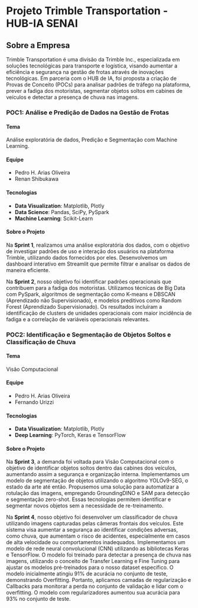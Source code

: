 # Projeto Trimble Transportation - HUB-IA SENAI

## Sobre a Empresa
Trimble Transportation é uma divisão da Trimble Inc., especializada em soluções tecnológicas para transporte e logística, visando aumentar a eficiência e segurança na gestão de frotas através de inovações tecnológicas. Em parceria com o HUB de IA, foi proposta a criação de Provas de Conceito (POCs) para analisar padrões de tráfego na plataforma, prever a fadiga dos motoristas, segmentar objetos soltos em cabines de veículos e detectar a presença de chuva nas imagens.

### POC1: Análise e Predição de Dados na Gestão de Frotas

#### Tema
Análise exploratória de dados, Predição e Segmentação com Machine Learning.

#### Equipe
- Pedro H. Arias Oliveira
- Renan Shibukawa

#### Tecnologias
- **Data Visualization**: Matplotlib, Plotly
- **Data Science**: Pandas, SciPy, PySpark
- **Machine Learning**: Scikit-Learn

#### Sobre o Projeto
Na **Sprint 1**, realizamos uma análise exploratória dos dados, com o objetivo de investigar padrões de uso e interação dos usuários na plataforma Trimble, utilizando dados fornecidos por eles. Desenvolvemos um dashboard interativo em Streamlit que permite filtrar e analisar os dados de maneira eficiente.

Na **Sprint 2**, nosso objetivo foi identificar padrões operacionais que contribuem para a fadiga dos motoristas. Utilizamos técnicas de Big Data com PySpark, algoritmos de segmentação como K-means e DBSCAN (Aprendizado não Supervisionado), e modelos preditivos como Random Forest (Aprendizado Supervisionado). Os resultados incluíram a identificação de clusters de unidades operacionais com maior incidência de fadiga e a correlação de variáveis operacionais relevantes.

### POC2: Identificação e Segmentação de Objetos Soltos e Classificação de Chuva

#### Tema
Visão Computacional

#### Equipe
- Pedro H. Arias Oliveira
- Fernando Urizzi

#### Tecnologias
- **Data Visualization**: Matplotlib, Plotly
- **Deep Learning**: PyTorch, Keras e TensorFlow

#### Sobre o Projeto
Na **Sprint 3**, a demanda foi voltada para Visão Computacional com o objetivo de identificar objetos soltos dentro das cabines dos veículos, aumentando assim a segurança e organização interna. Implementamos um modelo de segmentação de objetos utilizando o algoritmo YOLOv9-SEG, o estado da arte até então. Propusemos uma solução para automatizar a rotulação das imagens, empregando GroundingDINO e SAM para detecção e segmentação zero-shot. Essas tecnologias permitem identificar e segmentar novos objetos sem a necessidade de re-treinamento.

Na **Sprint 4**, nosso objetivo foi desenvolver um classificador de chuva utilizando imagens capturadas pelas câmeras frontais dos veículos. Este sistema visa aumentar a segurança ao identificar condições adversas, como chuva, que aumentam o risco de acidentes, especialmente em casos de alta velocidade ou comportamentos inadequados. Implementamos um modelo de rede neural convolucional (CNN) utilizando as bibliotecas Keras e TensorFlow. O modelo foi treinado para detectar a presença de chuva nas imagens, utilizando o conceito de Transfer Learning e Fine Tuning para ajustar os modelos pré-treinados para o nosso dataset específico. O modelo inicialmente atingiu 91% de acurácia no conjunto de teste, demonstrando Overfitting. Portanto, aplicamos camadas de regularização e Callbacks para monitorar a perda no conjunto de validação e lidar com o overfitting. O modelo com regularizadores aumentou sua acurácia para 93% no conjunto de teste.
